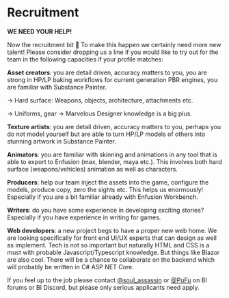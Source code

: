 # Recruitment

**WE NEED YOUR HELP!**

Now the recruitment bit 🙂 To make this happen we certainly need more new talent! Please consider dropping us a line if you would like to try out for the team in the following capacities if your profile matches:

**Asset creators**: you are detail driven, accuracy matters to you, you are strong in HP/LP baking workflows for current generation PBR engines, you are familiar with Substance Painter.

&#x20;                     \-> Hard surface: Weapons, objects, architecture, attachments etc.

&#x20;                     \-> Uniforms, gear -> Marvelous Designer knowledge is a big plus.

**Texture artists**: you are detail driven, accuracy matters to you, perhaps you do not model yourself but are able to turn HP/LP models of others into stunning artwork in Substance Painter.

**Animators**: you are familiar with skinning and animations in any tool that is able to export to Enfusion (max, blender, maya etc.). This involves both hard surface (weapons/vehicles) animation as well as characters.

**Producers**: help our team inject the assets into the game, configure the models, produce copy, zero the sights etc. This helps us enormously! Especially if you are a bit familiar already with Enfusion Workbench.

**Writers**: do you have some experience in developing exciting stories? Especially if you have experience in writing for games.

**Web developers**: a new project begs to have a proper new web home. We are looking specifically for front end UI/UX experts that can design as well as implement. Tech is not so important but naturally HTML and CSS is a must with probable Javascript/Typescript knowledge. But things like Blazor are also cool. There will be a chance to collaborate on the backend which will probably be written in C# ASP NET Core.

&#x20;

If you feel up to the job please contact [@soul\_assassin](https://forums.bohemia.net/profile/750951-soul\_assassin/) or [@PuFu](https://forums.bohemia.net/profile/737649-pufu/) on BI forums or BI Discord, but please only serious applicants need apply.
